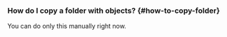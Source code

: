 ### How do I copy a folder with objects? {#how-to-copy-folder}

You can do only this manually right now.